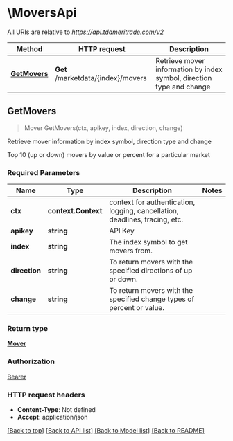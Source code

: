 # \MoversApi

All URIs are relative to *https://api.tdameritrade.com/v2*

Method | HTTP request | Description
------------- | ------------- | -------------
[**GetMovers**](MoversApi.md#GetMovers) | **Get** /marketdata/{index}/movers | Retrieve mover information by index symbol, direction type and change



## GetMovers

> Mover GetMovers(ctx, apikey, index, direction, change)

Retrieve mover information by index symbol, direction type and change

Top 10 (up or down) movers by value or percent for a particular market

### Required Parameters


Name | Type | Description  | Notes
------------- | ------------- | ------------- | -------------
**ctx** | **context.Context** | context for authentication, logging, cancellation, deadlines, tracing, etc.
**apikey** | **string**| API Key | 
**index** | **string**| The index symbol to get movers from. | 
**direction** | **string**| To return movers with the specified directions of up or down. | 
**change** | **string**| To return movers with the specified change types of percent or value. | 

### Return type

[**Mover**](Mover.md)

### Authorization

[Bearer](../README.md#Bearer)

### HTTP request headers

- **Content-Type**: Not defined
- **Accept**: application/json

[[Back to top]](#) [[Back to API list]](../README.md#documentation-for-api-endpoints)
[[Back to Model list]](../README.md#documentation-for-models)
[[Back to README]](../README.md)

